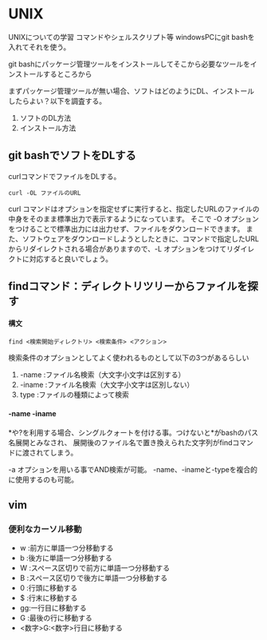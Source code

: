 # UNIX

UNIXについての学習
コマンドやシェルスクリプト等
windowsPCにgit bashを入れてそれを使う。

git bashにパッケージ管理ツールをインストールしてそこから必要なツールをインストールするところから

まずパッケージ管理ツールが無い場合、ソフトはどのようにDL、インストールしたらよい？以下を調査する。
1. ソフトのDL方法
2. インストール方法

## git bashでソフトをDLする
curlコマンドでファイルをDLする。
```
curl -OL ファイルのURL
```

curl コマンドはオプションを指定せずに実行すると、指定したURLのファイルの中身をそのまま標準出力で表示するようになっています。 そこで -O オプションをつけることで標準出力には出力せず、ファイルをダウンロードできます。 また、ソフトウェアをダウンロードしようとしたときに、コマンドで指定したURLからリダイレクトされる場合がありますので、-L オプションをつけてリダイレクトに対応すると良いでしょう。

## findコマンド：ディレクトリツリーからファイルを探す
#### 構文
```
find <検索開始ディレクトリ> <検索条件> <アクション>
```

検索条件のオプションとしてよく使われるものとして以下の3つがあるらしい
1. -name  :ファイル名検索（大文字小文字は区別する）
2. -iname :ファイル名検索（大文字小文字は区別しない）
3. type   :ファイルの種類によって検索

#### -name -iname
\*や?を利用する場合、シングルクォートを付ける事。つけないと\*がbashのパス名展開とみなされ、
展開後のファイル名で置き換えられた文字列がfindコマンドに渡されてしまう。

-a オプションを用いる事でAND検索が可能。
-name、-inameと-typeを複合的に使用するのも可能。

## vim
### 便利なカーソル移動
- w :前方に単語一つ分移動する
- b :後方に単語一つ分移動する
- W :スペース区切りで前方に単語一つ分移動する
- B :スペース区切りで後方に単語一つ分移動する
- 0 :行頭に移動する
- $ :行末に移動する
- gg:一行目に移動する
- G :最後の行に移動する
- <数字>G:<数字>行目に移動する
